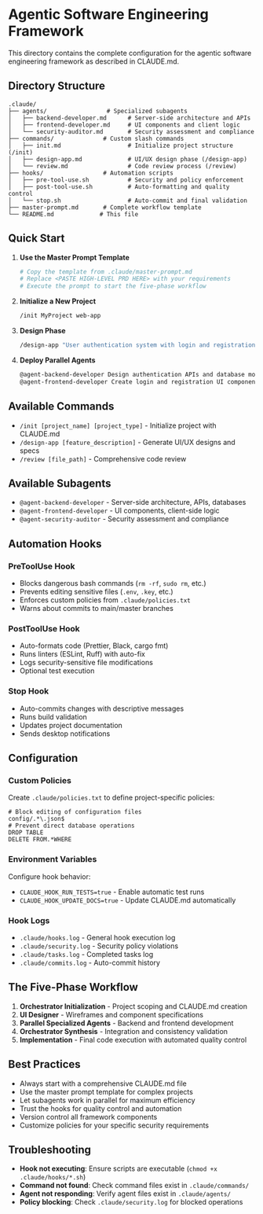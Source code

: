 # Agentic Software Engineering Framework

This directory contains the complete configuration for the agentic software engineering framework as described in CLAUDE.md.

## Directory Structure

```
.claude/
├── agents/                 # Specialized subagents
│   ├── backend-developer.md      # Server-side architecture and APIs
│   ├── frontend-developer.md     # UI components and client logic
│   └── security-auditor.md       # Security assessment and compliance
├── commands/              # Custom slash commands
│   ├── init.md                   # Initialize project structure (/init)
│   ├── design-app.md             # UI/UX design phase (/design-app)
│   └── review.md                 # Code review process (/review)
├── hooks/                 # Automation scripts
│   ├── pre-tool-use.sh           # Security and policy enforcement
│   ├── post-tool-use.sh          # Auto-formatting and quality control
│   └── stop.sh                   # Auto-commit and final validation
├── master-prompt.md       # Complete workflow template
└── README.md             # This file
```

## Quick Start

1. **Use the Master Prompt Template**
   ```bash
   # Copy the template from .claude/master-prompt.md
   # Replace <PASTE HIGH-LEVEL PRD HERE> with your requirements
   # Execute the prompt to start the five-phase workflow
   ```

2. **Initialize a New Project**
   ```bash
   /init MyProject web-app
   ```

3. **Design Phase**
   ```bash
   /design-app "User authentication system with login and registration"
   ```

4. **Deploy Parallel Agents**
   ```bash
   @agent-backend-developer Design authentication APIs and database models
   @agent-frontend-developer Create login and registration UI components
   ```

## Available Commands

- `/init [project_name] [project_type]` - Initialize project with CLAUDE.md
- `/design-app [feature_description]` - Generate UI/UX designs and specs
- `/review [file_path]` - Comprehensive code review

## Available Subagents

- `@agent-backend-developer` - Server-side architecture, APIs, databases
- `@agent-frontend-developer` - UI components, client-side logic
- `@agent-security-auditor` - Security assessment and compliance

## Automation Hooks

### PreToolUse Hook
- Blocks dangerous bash commands (`rm -rf`, `sudo rm`, etc.)
- Prevents editing sensitive files (`.env`, `.key`, etc.)
- Enforces custom policies from `.claude/policies.txt`
- Warns about commits to main/master branches

### PostToolUse Hook  
- Auto-formats code (Prettier, Black, cargo fmt)
- Runs linters (ESLint, Ruff) with auto-fix
- Logs security-sensitive file modifications
- Optional test execution

### Stop Hook
- Auto-commits changes with descriptive messages
- Runs build validation
- Updates project documentation
- Sends desktop notifications

## Configuration

### Custom Policies
Create `.claude/policies.txt` to define project-specific policies:
```
# Block editing of configuration files
config/.*\.json$
# Prevent direct database operations
DROP TABLE
DELETE FROM.*WHERE
```

### Environment Variables
Configure hook behavior:
- `CLAUDE_HOOK_RUN_TESTS=true` - Enable automatic test runs
- `CLAUDE_HOOK_UPDATE_DOCS=true` - Update CLAUDE.md automatically

### Hook Logs
- `.claude/hooks.log` - General hook execution log
- `.claude/security.log` - Security policy violations
- `.claude/tasks.log` - Completed tasks log
- `.claude/commits.log` - Auto-commit history

## The Five-Phase Workflow

1. **Orchestrator Initialization** - Project scoping and CLAUDE.md creation
2. **UI Designer** - Wireframes and component specifications
3. **Parallel Specialized Agents** - Backend and frontend development
4. **Orchestrator Synthesis** - Integration and consistency validation
5. **Implementation** - Final code execution with automated quality control

## Best Practices

- Always start with a comprehensive CLAUDE.md file
- Use the master prompt template for complex projects
- Let subagents work in parallel for maximum efficiency
- Trust the hooks for quality control and automation
- Version control all framework components
- Customize policies for your specific security requirements

## Troubleshooting

- **Hook not executing**: Ensure scripts are executable (`chmod +x .claude/hooks/*.sh`)
- **Command not found**: Check command files exist in `.claude/commands/`
- **Agent not responding**: Verify agent files exist in `.claude/agents/`
- **Policy blocking**: Check `.claude/security.log` for blocked operations